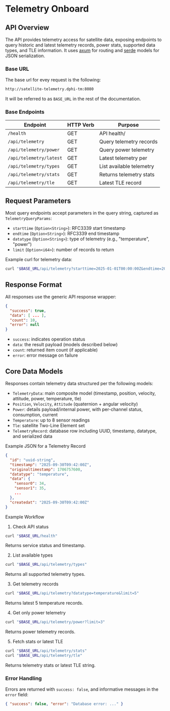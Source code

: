 # Telemetry Onboard

## API Overview

The API provides telemetry access for satellite data, exposing endpoints to query historic and latest telemetry records, power stats, supported data types, and TLE information. It uses [axum](https://docs.rs/axum/latest/axum/) for routing and [serde](https://serde.rs/) models for JSON serialization.

### Base URL 
The base url for evey request is the following:

```bash
http://satellite-telemetry.dphi-tm:8080
```

It will be referred to as `BASE_URL` in the rest of the documentation.

### Base Endpoints

| Endpoint | HTTP Verb | Purpose |
| -------- | -------- | -------- |
| `/health` |   GET |   API health/ |status
| `/api/telemetry` |    GET |   Query telemetry records |
| `/api/telemetry/power` |  GET |   Query power telemetry | only
| `/api/telemetry/latest` | GET |   Latest telemetry per | type
| `/api/telemetry/types` |  GET |   List available telemetry | types
| `/api/telemetry/stats` |  GET |   Returns telemetry stats |
| `/api/telemetry/tle` |    GET |   Latest TLE record |



## Request Parameters

Most query endpoints accept parameters in the query string, captured as `TelemetryQueryParams`:
- `starttime` (`Option<String>`): RFC3339 start timestamp
- `endtime` (`Option<String>`): RFC3339 end timestamp
- `datatype` (`Option<String>`): type of telemetry (e.g., "temperature", "power")
- `limit` (`Option<i64>`): number of records to return

Example curl for telemetry data:

```bash
curl "$BASE_URL/api/telemetry?starttime=2025-01-01T00:00:00Z&endtime=2025-01-02T00:00:00Z&datatype=temperature&limit=10"
```

## Response Format

All responses use the generic API response wrapper:

```json
{
  "success": true,
  "data": [ ... ],
  "count": 10,
  "error": null
}
```

- `success`: indicates operation status
- `data`: the result payload (models described below)
- `count`: returned item count (if applicable)
- `error`: error message on failure

## Core Data Models

Responses contain telemetry data structured per the following models:

- `TelemetryData`: main composite model (timestamp, position, velocity, attitude, power, temperature, tle)
- `Position`, `Velocity`, `Attitude` (quaternion + angular velocity)
- `Power`: details payload/internal power, with per-channel status, consumption, current
- `Temperature`: up to 8 sensor readings
- `Tle`: satellite Two-Line Element set
- `TelemetryRecord`: database row including UUID, timestamp, datatype, and serialized data

Example JSON for a Telemetry Record
```json
{
  "id": "uuid-string",
  "timestamp": "2025-09-30T09:42:00Z",
  "originaltimestamp": 1706757600,
  "datatype": "temperature",
  "data": {
    "sensor0": 34,
    "sensor1": 35,
    ...
  },
  "createdat": "2025-09-30T09:42:00Z"
}
```

Example Workflow

1. Check API status

```bash
curl "$BASE_URL/health"
```
Returns service status and timestamp.

2. List available types

```bash
curl "$BASE_URL/api/telemetry/types"
```
Returns all supported telemetry types.

3. Get telemetry records

```bash
curl "$BASE_URL/api/telemetry?datatype=temperature&limit=5"
```
Returns latest 5 temperature records.

4. Get only power telemetry

```bash
curl "$BASE_URL/api/telemetry/power?limit=3"
```
Returns power telemetry records.

5. Fetch stats or latest TLE

```bash
curl "$BASE_URL/api/telemetry/stats"
curl "$BASE_URL/api/telemetry/tle"
```
Returns telemetry stats or latest TLE string.

### Error Handling

Errors are returned with `success: false`, and informative messages in the `error` field:

```json
{ "success": false, "error": "Database error: ..." }
```
